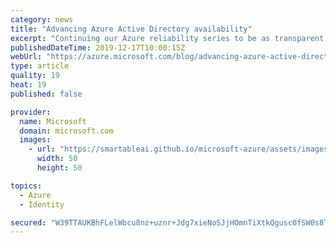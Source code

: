 ```yaml
---
category: news
title: "Advancing Azure Active Directory availability"
excerpt: "Continuing our Azure reliability series to be as transparent as possible about key initiatives underway to keep improving availability, today we turn our attention to Azure Active Directory"
publishedDateTime: 2019-12-17T10:00:15Z
webUrl: "https://azure.microsoft.com/blog/advancing-azure-active-directory-availability/"
type: article
quality: 19
heat: 19
published: false

provider:
  name: Microsoft
  domain: microsoft.com
  images:
    - url: "https://smartableai.github.io/microsoft-azure/assets/images/organizations/microsoft.com-50x50.jpg"
      width: 50
      height: 50

topics:
  - Azure
  - Identity

secured: "W39TTAUKBhFLelWbcu8nz+uznr+Jdg7xieNoSJjHOmnTiXtkQgusc0fSW0s8Tt/+/VY2pZqGaik5sVNutrfApJoMqQ9HQ64/8eezpJndjKVf+DnfwWgiZUQqFf9w82qHvdzS4wD8/p9k3ocBJ84M1ySVFy7Nh1bJnaog5D4nnk2u/kJMOkjJS+p+8ZshKnbafBZGd2xXekbtv5z0XGtzk37ERQQ5pOOUFoWfrS7r8z9bdBt4N0yQHDxMTQdVD/8CQuqDe6I3pF1wi0j1LtWKwyFCNZdlRW/uRcUU9BQceuNHKZxjfoVd9Kk8ghPVuNrKL9ma4vltypOSx6KFQrclOw==;lxK6gBG3sb8NKOvPiIKbRQ=="
---
```


